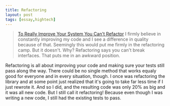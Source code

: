 ```yaml
---
title: Refactoring
layout: post
tags: [essay,hightech]
---
```


> [To Really Improve Your System You Can't Refactor](http://radio.weblogs.com/0103955/categories/stupidHumanProgramming/2005/10/24.html#a202 "24.txt")
> I firmly believe in constantly improving my code and I see a
> difference in quality because of that. Seemingly this would put me
> firmly in the refactoring camp. But it doesn't. Why? Refactoring says
> you can't break interfaces. That puts me in an awkward position.

Refactoring is all about improving your code and making sure your tests
still pass along the way. There could be no single method that works
equaly good for everyone and in every situation, though. I once was
refactoring the library and at some point just realized that it's going
to take far less time if I just rewrote it. And so I did, and the
resulting code was only 20% as big and it was all new code. But I still
call it refactoring! Because even though I was writing a new code, I
still had the existing tests to pass.

